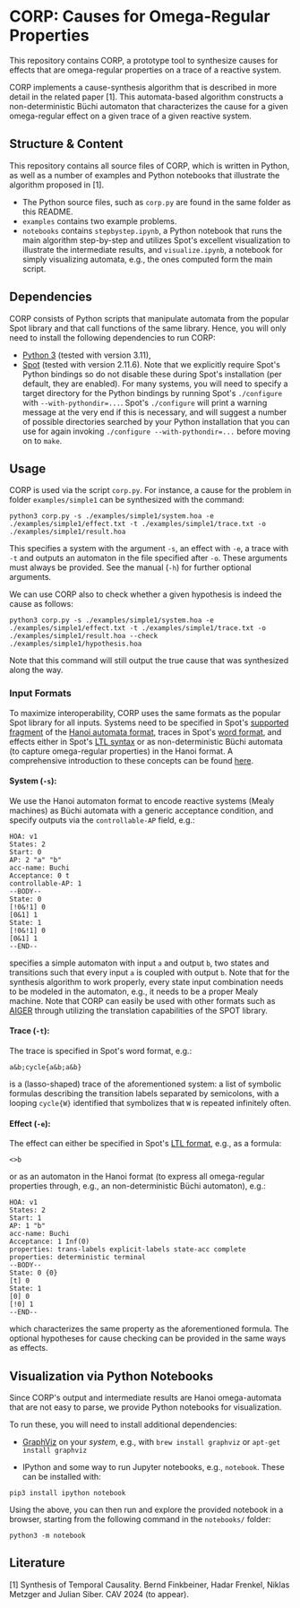 
# CORP: Causes for Omega-Regular Properties

This repository contains CORP, a prototype tool to synthesize causes for effects that are omega-regular properties on a trace of a reactive system.

CORP implements a cause-synthesis algorithm that is described in more detail in the related paper [1]. This automata-based algorithm constructs a non-deterministic Büchi automaton that characterizes the cause for a given omega-regular effect on a given trace of a given reactive system.

## Structure & Content

This repository contains all source files of CORP, which is written in Python, as well as a number of examples and Python notebooks that illustrate the algorithm proposed in [1].

- The Python source files, such as `corp.py` are found in the same folder as this README.
- `examples` contains two example problems.
- `notebooks` contains `stepbystep.ipynb`, a Python notebook that runs the main algorithm step-by-step and utilizes Spot's excellent visualization to illustrate the intermediate results, and `visualize.ipynb`, a notebook for simply visualizing automata, e.g., the ones computed form the main script.


## Dependencies

CORP consists of Python scripts that manipulate automata from the popular Spot library and that call functions of the same library. Hence, you will only need to install the following dependencies to run CORP:

- [Python 3](https://www.python.org/downloads/) (tested with version 3.11),
- [Spot](https://spot.lre.epita.fr/install.html) (tested with version 2.11.6). Note that we explicitly require Spot's Python bindings so do not disable these during Spot's installation (per default, they are enabled). For many systems, you will need to specify a target directory for the Python bindings by running Spot's `./configure` with `--with-pythondir=...`. Spot's `./configure` will print a warning message at the very end if this is necessary, and will suggest a number of possible directories searched by your Python installation that you can use for again invoking `./configure --with-pythondir=...` before moving on to `make`.

## Usage

CORP is used via the script `corp.py`. For instance, a cause for the problem in folder `examples/simple1` can be synthesized with the command:

```
python3 corp.py -s ./examples/simple1/system.hoa -e ./examples/simple1/effect.txt -t ./examples/simple1/trace.txt -o ./examples/simple1/result.hoa
```

This specifies a system with the argument `-s`, an effect with `-e`, a trace with `-t` and outputs an automaton in the file specified after `-o`. These arguments must always be provided. See the manual (`-h`) for further optional arguments.

We can use CORP also to check whether a given hypothesis is indeed the cause as follows:

```
python3 corp.py -s ./examples/simple1/system.hoa -e ./examples/simple1/effect.txt -t ./examples/simple1/trace.txt -o ./examples/simple1/result.hoa --check ./examples/simple1/hypothesis.hoa
```

Note that this command will still output the true cause that was synthesized along the way.

### Input Formats

To maximize interoperability, CORP uses the same formats as the popular Spot library for all inputs. Systems need to be specified in Spot's [supported fragment](https://spot.lre.epita.fr/hoa.html) of the [Hanoi automata format](http://adl.github.io/hoaf/), traces in Spot's [word format](https://spot.lre.epita.fr/ipynb/word.html), and effects either in Spot's [LTL syntax](https://spot.lre.epita.fr/ioltl.html) or as non-deterministic Büchi automata (to capture omega-regular properties) in the Hanoi format. A comprehensive introduction to these concepts can be found [here](https://spot.lre.epita.fr/concepts.html).

#### System (`-s`): 
We use the Hanoi automaton format to encode reactive systems (Mealy machines) as Büchi automata with a generic acceptance condition, and specify outputs via the `controllable-AP` field, e.g.:

```
HOA: v1
States: 2
Start: 0
AP: 2 "a" "b"
acc-name: Buchi
Acceptance: 0 t
controllable-AP: 1
--BODY--
State: 0
[!0&!1] 0
[0&1] 1
State: 1
[!0&!1] 0
[0&1] 1
--END--
```

specifies a simple automaton with input `a` and output `b`, two states and transitions such that every input `a` is coupled with output `b`. Note that for the synthesis algorithm to work properly, every state input combination needs to be modeled in the automaton, e.g., it needs to be a proper Mealy machine. Note that CORP can easily be used with other formats such as [AIGER](https://fmv.jku.at/aiger/FORMAT.aiger) through utilizing the translation capabilities of the SPOT library.

#### Trace (`-t`): 
The trace is specified in Spot's word format, e.g.: 
```
a&b;cycle{a&b;a&b}
```
is a (lasso-shaped) trace of the aforementioned system: a list of symbolic formulas describing the transition labels separated by semicolons, with a looping `cycle{W}` identified that symbolizes that `W` is repeated infinitely often. 

#### Effect (`-e`): 
The effect can either be specified in Spot's [LTL format](https://spot.lre.epita.fr/ioltl.html), e.g., as a formula: 
```
<>b
```
or as an automaton in the Hanoi format (to express all omega-regular properties through, e.g., an non-deterministic Büchi automaton), e.g.:
```
HOA: v1
States: 2
Start: 1
AP: 1 "b"
acc-name: Buchi
Acceptance: 1 Inf(0)
properties: trans-labels explicit-labels state-acc complete
properties: deterministic terminal
--BODY--
State: 0 {0}
[t] 0
State: 1
[0] 0
[!0] 1
--END--
```
which characterizes the same property as the aforementioned formula. The optional hypotheses for cause checking can be provided in the same ways as effects.

## Visualization via Python Notebooks

Since CORP's output and intermediate results are Hanoi omega-automata that are not easy to parse, we provide Python notebooks for visualization.

To run these, you will need to install additional dependencies:

- [GraphViz](https://graphviz.org/download/) on your _system_, e.g., with `brew install graphviz` or `apt-get install graphviz`

- IPython and some way to run Jupyter notebooks, e.g., `notebook`. These can be installed with:

```
pip3 install ipython notebook
```

Using the above, you can then run and explore the provided notebook in a browser, starting from the following command in the `notebooks/` folder:

```
python3 -m notebook
```

## Literature

[1] Synthesis of Temporal Causality. Bernd Finkbeiner, Hadar Frenkel, Niklas Metzger and Julian Siber. CAV 2024 (to appear).

